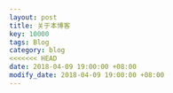 ```yaml
---
layout: post
title: 关于本博客
key: 10000
tags: Blog
category: blog
<<<<<<< HEAD
date: 2018-04-09 19:00:00 +08:00
modify_date: 2018-04-09 19:00:00 +08:00
---
```


